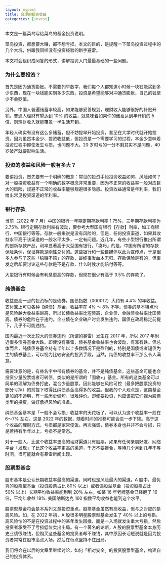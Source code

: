 ```yaml
---
layout: mypost
title: 合理的投资收益
categories: [invest]
---
```


本文是一篇菜鸟写给菜鸟的基金投资说明。

菜鸟投资，都想要大赚，都不想亏损。本文的目的，是提醒一下菜鸟投资过程中的几个大坑，供跟我同样没有投资经验的新手避雷。

本文将会组织成问答的形式，讲解投资入门最最基础的一些问题。

### 为什么要投资？

首先是因为通货膨胀。不需要列举数字，我们每个人都知道小时候一块钱能买到多少东西，现在一块钱能买到多少东西。投资是希望能够对冲通货膨胀，自己的钱至少不会贬值。

另外，中国人普遍储蓄率较高，如果能够妥善规划，理财收入能够很好的补贴开销。普通人理财有望达到 10% 的收益，就意味着如果你的储蓄达到年开销的 5 倍，则理财收入就能覆盖一半生活开销。

年轻人确实有没有这么多储蓄，但不妨提早开始投资，甚至在大学时代就开始投资。因为虽然本金少、投资收益低，但投资是一个需要学习的过程，本金少意味着投资过程中即使发生亏损，也问题不大。20 岁时亏的一分不剩其实不是问题，40 岁破产就要影响生活。

### 投资的收益和风险一般有多大？

要讲投资，首先要有一个明确的概念：常见的投资手段投资收益如何、风险如何？对一般投资收益有一个明确的数字概念非常重要，因为不正常的收益率一般对应巨大的风险，规避不正常的收益率能够规避很多隐患。投资收益通常是年利率，我们给出常见投资渠道的年利率。

### 银行存款

当前（2022 年  7 月）中国的银行一年期定期存款利率 1.75%，三年期存款利率为 2.75%. 银行定期存款利率有波动，要参考大型国有银行【存款】利率，如工商银行、中国银行等等。存款一般来说是没有风险的，但是，任何投资渠道，如果其收益水平高于该渠道的一般水平太多，一定有问题。近几年，有些小型银行推出所谓的创新存款产品，利率显著高于大型国有银行。「凑巧」的是，中国有所谓的存款保险条例，保证存款是刚性兑付的。这些银行和一些自媒体以此为宣传点，于是很多人参与了这些「稳赚不赔」的存款，最终事发血本无归。存款保险是有的，但事发之后却要讨论这些存款是不是存款、什么时候才能赔付等等。

大型银行有时候会有利息更高的存款，但现在很少有高于 3.5% 的存款了。

### 纯债基金

收益更高一点的投资标的是债券。国债指数（000012）大约有 4.4% 的年收益。支付宝上可见各种【纯债】基金，收益率在 4% ～ 8% 不等。债券的基本特点也是风险越大收益率越高，所以长债收益率比短债高，企业债、金融债收益率比国债高。债券的危险在于违约，企业债在企业破产时会发生违约，国债在政局稳定前提下，几乎不可能违约。

国内最近一次比较大的债券违约（所谓的暴雷）发生在 2017 年，所以 2017 年附近很多债券基金大跌。即使没有暴雷，债券基金收益率也会波动，有涨有跌。但总体而言，纯债债券基金持有半年以上多数情况下是盈利的，特别是国债或者短债为主的债券基金，可以视为比较安全的投资手段，当然，纯债的收益率不那么令人满意。

需要注意的是，有些名字中带有债券的基金，并不是纯债基金，这些基金可能也会投资少量股票或者可转债。类似的是所谓的「固收+」基金。所有的这类基金可以简单的理解为债券打底，混合少量股票，因此能够在风险可控（最多把股票投资的部分亏掉）的前提下取得比纯债基金高得多的收益。但我的个人观点是，这类基金更加的不透明，有一些历史偏短，很难评价。即使要投资，也应该把它们视为股票类型的投资，做好承担风险的准备。

纯债基金基本是「一般不会亏损」收益率的天花板了，可以认为这个收益率一般在 6～7% 左右。这是 2022 年的数据，随着时间的推移可能会进一步下降。高于这个收益的理财方式，亏损都是家常便饭。再次强调，债券本身也并非不会亏损，只是若持有半年以上，亏损不是常态。

对于一般人，比这个收益率更高的理财渠道只有股票。如果有任何亲朋好友、网络平台「发现」了比这个收益率更高的渠道，千万不要掺合，等待几个月到几年不等时间，很可能就会有暴雷新闻出现。

### 股票型基金

股市基本是公认长期收益率最高的渠道，同时也是风险最大的渠道。A 股中，最优秀的股票型基金（投资股票占比 80% 以上）或者偏股型基金（投资股票占比 50% 以上）长期平均收益率能到到 20% 左右，如某 16 年老牌基金已经翻了 16 倍，平均年收益 18%. 美国纳斯达克 100 指数平均收益也能到这个水平。

股票型基金将会是本系列文章投资重点。股票基金虽然有高收益，但与之对应的是高风险。如，在 2022 年初，A 股很多明星股票型基金发生了 40% 以上的亏损。高风险怕的不是在投资过程中的某年发生回撤，而是一入场就发生重大亏损，然后投资者承受不了亏损低位卖出出局。有一个著名的论断，A 股的股票型基金本身历史业绩很赚钱，但购买这些基金的投资者却不赚钱，其中原因长话短说就是因为投资者常常在股市高点入场，然后在低点坚持不住出局。

我们将会在以后的文章里继续讨论，如何「相对安全」的投资股票型基金，构建自己的投资体系。